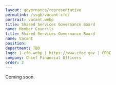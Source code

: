 ```yaml
---
layout: governance/representative
permalink: /ssgb/vacant-cfo/
portrait: vacant.webp
title: Shared Services Governance Board
name: Member Councils
title: Shared Services Governance Board
name: Vacant
position: 
department: TBD
logo: 1-cfo.webp | https://www.cfoc.gov | CFOC
company: Chief Financial Officers
order: 2
---
```


Coming soon.

